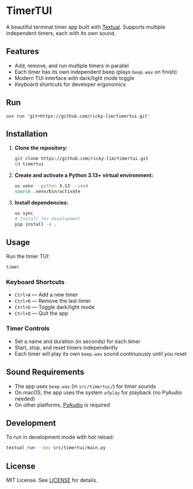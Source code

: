 # TimerTUI

A beautiful terminal timer app built with [Textual](https://www.textualize.io/). Supports multiple independent timers, each with its own sound.

## Features

- Add, remove, and run multiple timers in parallel
- Each timer has its own independent beep (plays `beep.wav` on finish)
- Modern TUI interface with dark/light mode toggle
- Keyboard shortcuts for developer ergonomics

## Run 

```
uvx run 'git+https://github.com/ricky-lim/timertui.git'
```

## Installation

1. **Clone the repository:**
	```sh
	git clone https://github.com/ricky-lim/timertui.git
	cd timertui
	```
2. **Create and activate a Python 3.13+ virtual environment:**
	```sh
    uv venv --python 3.13 --seed
	source .venv/bin/activate
	```
3. **Install dependencies:**
	```sh
    uv sync
    # Install for development
	pip install -e .
	```

## Usage

Run the timer TUI:

```sh
timer
```

### Keyboard Shortcuts

- `Ctrl+A` — Add a new timer
- `Ctrl+R` — Remove the last timer
- `Ctrl+D` — Toggle dark/light mode
- `Ctrl+Q` — Quit the app

### Timer Controls

- Set a name and duration (in seconds) for each timer
- Start, stop, and reset timers independently
- Each timer will play its own `beep.wav` sound continuously until you reset

## Sound Requirements

- The app uses `beep.wav` (in `src/timertui/`) for timer sounds
- On macOS, the app uses the system `afplay` for playback (no PyAudio needed)
- On other platforms, [PyAudio](https://people.csail.mit.edu/hubert/pyaudio/) is required

## Development

To run in development mode with hot reload:

```sh
textual run --dev src/timertui/main.py
```

## License

MIT License. See [LICENSE](LICENSE) for details.